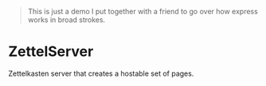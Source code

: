 > This is just a demo I put together with a friend to go over how express works in broad strokes. 

# ZettelServer
Zettelkasten server that creates a hostable set of pages.
